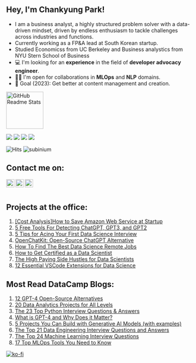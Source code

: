 ## Hey, I'm Chankyung Park!

- I am a business analyst, a highly structured problem solver with a data-driven mindset, driven by endless enthusiasm to tackle challenges across industries and functions. 
- Currently working as a FP&A lead at South Korean startup.
- Studied Economicss from UC Berkeley and Business analystics from NYU Stern School of Business
- 💻 I'm looking for an **experience** in the field of **developer advocacy engineer**.
- 🤝🏻 I'm open for collaborations in **MLOps** and **NLP** domains.
- 🎯 Goal (2023): Get better at content management and creation.

<img height="100px" src="https://github.com/subinium/kaggle-badge/raw/master/assets/logo.png" align="center" alt="GitHub Readme Stats" />

</br>

<p>
  <img src="https://road-to-kaggle-grandmaster.vercel.app/api/badges/kingabzpro/competition" />
  <img src="https://road-to-kaggle-grandmaster.vercel.app/api/badges/kingabzpro/dataset" />
  <img src="https://road-to-kaggle-grandmaster.vercel.app/api/badges/kingabzpro/notebook" />
  <img src="https://road-to-kaggle-grandmaster.vercel.app/api/badges/kingabzpro/discussion" />
</p>

![Hits](https://hits.seeyoufarm.com/api/count/incr/badge.svg?url=https%3A%2F%2Fgithub.com%2Fkingabzpro%2Fkaggle-badge&count_bg=%23DDAA17&title_bg=%23555555&icon=&icon_color=%23E7E7E7&title=hits&edge_flat=false)
![subinium](https://road-to-kaggle-grandmaster.vercel.app/api/simple/kingabzpro)

## Contact me on:
[<img align="left" alt="abid | Medium" width="22px" src="https://cdn.jsdelivr.net/npm/simple-icons@v3/icons/medium.svg" />](https://medium.com/@abidaliawan)
[<img align="left" alt="abid | Linkedin" width="22px" src="https://cdn.jsdelivr.net/npm/simple-icons@v3/icons/linkedin.svg" />](https://www.linkedin.com/in/chankyung-park-699700117/)
[<img align="left" alt="abid | Email" width="22px" src="https://raw.githubusercontent.com/simple-icons/simple-icons/df7db8a2c4c2605113121ee72f96ee678406d50d/icons/maildotru.svg" />](cp3896@stern.nyu.edu)
<br></br>

## Projects at the office:
1. [[Cost Analysis]How to Save Amazon Web Service at Startup](https://medium.com/@pck0612/cost-analysis-amazon-web-service-aws-at-startup-8ec12fd8d227)
2. [5 Free Tools For Detecting ChatGPT, GPT3, and GPT2](https://www.kdnuggets.com/2023/02/5-free-tools-detecting-chatgpt-gpt3-gpt2.html)
3. [5 Tips for Acing Your First Data Science Interview](https://towardsdatascience.com/5-tips-for-acing-your-first-data-science-interview-dbad5b5959d7)
4. [OpenChatKit: Open-Source ChatGPT Alternative](https://www.kdnuggets.com/2023/03/openchatkit-opensource-chatgpt-alternative.html)
5. [How To Find The Best Data Science Remote Jobs](https://kingabzpro.medium.com/how-to-find-the-best-data-science-remote-jobs-a122f22f2f97)
6. [How to Get Certified as a Data Scientist](https://www.kdnuggets.com/2021/12/get-certified-data-science.html)
7. [The High Paying Side Hustles for Data Scientists](https://www.kdnuggets.com/2022/01/high-paying-side-hustles-data-scientists.html)
8. [12 Essential VSCode Extensions for Data Science](https://www.kdnuggets.com/2022/07/12-essential-vscode-extensions-data-science.html)

## Most Read DataCamp Blogs:
1. [12 GPT-4 Open-Source Alternatives](https://www.datacamp.com/blog/12-gpt4-open-source-alternatives)
2. [20 Data Analytics Projects for All Levels](https://www.datacamp.com/blog/data-analytics-projects-all-levels)
3. [The 23 Top Python Interview Questions & Answers](https://www.datacamp.com/blog/top-python-interview-questions-and-answers)
4. [What is GPT-4 and Why Does it Matter?](https://www.datacamp.com/blog/what-we-know-gpt4)
5. [5 Projects You Can Build with Generative AI Models (with examples)](https://www.datacamp.com/blog/5-projects-you-can-build-with-generative-ai-models)
6. [The Top 21 Data Engineering Interview Questions and Answers](https://www.datacamp.com/blog/top-21-data-engineering-interview-questions-and-answers)
7. [The Top 24 Machine Learning Interview Questions](https://www.datacamp.com/blog/top-machine-learning-interview-questions)
8. [17 Top MLOps Tools You Need to Know](https://www.datacamp.com/blog/top-mlops-tools)


[![ko-fi](https://ko-fi.com/img/githubbutton_sm.svg)](https://ko-fi.com/T6T45YP5N)
